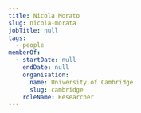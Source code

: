 ```yaml
---
title: Nicola Morato
slug: nicola-morata
jobTitle: null
tags:
  - people
memberOf:
  - startDate: null
    endDate: null
    organisation:
      name: University of Cambridge
      slug: cambridge
    roleName: Researcher
---
```

